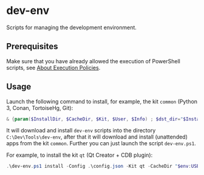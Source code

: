 # dev-env

Scripts for managing the development environment.


## Prerequisites

Make sure that you have already allowed the execution of PowerShell scripts, see [About Execution Policies](https://docs.microsoft.com/en-us/powershell/module/microsoft.powershell.core/about/about_execution_policies?view=powershell-5.1).


## Usage

Launch the following command to install, for example, the kit `common` (Python 3, Conan, TortoiseHg, Git):

```powershell
& {param($InstallDir, $CacheDir, $Kit, $User, $Info) ; $dst_dir="$InstallDir\dev-env" ; if (-not (Test-Path $dst_dir)) {$url=https://github.com/DmitrySokolov/dev-env/releases/download/v1.0.0/dev-env.zip ; $tmp="$env:Temp\dev-env.zip" ; Invoke-WebRequest $url -OutFile $tmp ; Expand-Archive $tmp $dst_dir} ; if ($PWD -ne $dst_dir) {Push-Location $dst_dir} ; .\dev-env.ps1 install -Config .\config.json -Kit $Kit -CacheDir $CacheDir -UserName $User -UserInfo $Info} -InstallDir 'C:\Dev\Tools' -CacheDir "$env:USERPROFILE\Downloads" -Kit 'common' -User 'Your.Name' -Info 'Your Name <your.name@example.org>'
```

It will download and install `dev-env` scripts into the directory `C:\Dev\Tools\dev-env`, after that it will download and install (unattended) apps from the kit `common`. Further you can just launch the script `dev-env.ps1`.

For example, to install the kit `qt` (Qt Creator + CDB plugin):

```powershell
.\dev-env.ps1 install -Config .\config.json -Kit qt -CacheDir "$env:USERPROFILE\Downloads" -User 'Your.Name' -Info 'Your Name <your.name@example.org>'
```
